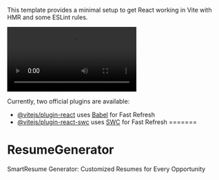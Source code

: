 

This template provides a minimal setup to get React working in Vite with HMR and some ESLint rules.



<video src="https://drive.google.com/uc?id=14rzsJse8HU6KLQ-KNnrudWrPNfJ4-JoC&export=download" controls></video>



Currently, two official plugins are available:

- [@vitejs/plugin-react](https://github.com/vitejs/vite-plugin-react/blob/main/packages/plugin-react/README.md) uses [Babel](https://babeljs.io/) for Fast Refresh
- [@vitejs/plugin-react-swc](https://github.com/vitejs/vite-plugin-react-swc) uses [SWC](https://swc.rs/) for Fast Refresh
=======
# ResumeGenerator
SmartResume Generator: Customized Resumes for Every Opportunity
